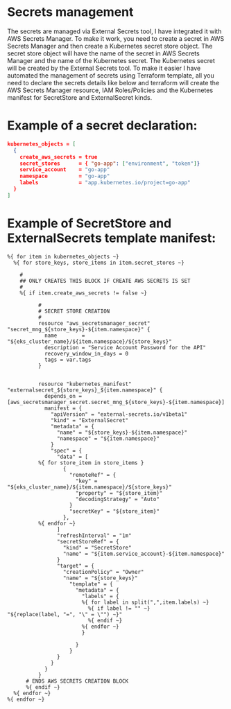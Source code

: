# Secrets management
The secrets are managed via External Secrets tool, I have integrated it with AWS Secrets Manager. To make it work, you need to create a secret in AWS Secrets Manager and then create a Kubernetes secret store object. The secret store object will have the name of the secret in AWS Secrets Manager and the name of the Kubernetes secret. The Kubernetes secret will be created by the External Secrets tool.
To make it easier I have automated the management of secrets using Terraform template, all you need to declare the secrets details like below and terraform will create the AWS Secrets Manager resource, IAM Roles/Policies and the Kubernetes manifest for SecretStore and ExternalSecret kinds.

# Example of a secret declaration:
```json
kubernetes_objects = [
  {
    create_aws_secrets = true
    secret_stores      = { "go-app": ["environment", "token"]}
    service_account    = "go-app"
    namespace          = "go-app"
    labels             = "app.kubernetes.io/project=go-app"
  }
]
```

# Example of SecretStore and ExternalSecrets template manifest:
```
%{ for item in kubernetes_objects ~}
  %{ for store_keys, store_items in item.secret_stores ~}

    #
    ## ONLY CREATES THIS BLOCK IF CREATE AWS SECRETS IS SET
    #
    %{ if item.create_aws_secrets != false ~}

          #
          # SECRET STORE CREATION
          #
          resource "aws_secretsmanager_secret" "secret_mng_${store_keys}-${item.namespace}" {
            name        = "${eks_cluster_name}/${item.namespace}/${store_keys}"
            description = "Service Account Password for the API"
            recovery_window_in_days = 0
            tags = var.tags
          }


          resource "kubernetes_manifest" "externalsecret_${store_keys}_${item.namespace}" {
            depends_on = [aws_secretsmanager_secret.secret_mng_${store_keys}-${item.namespace}]
            manifest = {
              "apiVersion" = "external-secrets.io/v1beta1"
              "kind" = "ExternalSecret"
              "metadata" = {
                "name" = "${store_keys}-${item.namespace}"
                "namespace" = "${item.namespace}"
              }
              "spec" = {
                "data" = [
          %{ for store_item in store_items }
                  {
                    "remoteRef" = {
                      "key" = "${eks_cluster_name}/${item.namespace}/${store_keys}"
                      "property" = "${store_item}"
                      "decodingStrategy" = "Auto"
                    }
                    "secretKey" = "${store_item}"
                  },
          %{ endfor ~}
                ]
                "refreshInterval" = "1m"
                "secretStoreRef" = {
                  "kind" = "SecretStore"
                  "name" = "${item.service_account}-${item.namespace}"
                }
                "target" = {
                  "creationPolicy" = "Owner"
                  "name" = "${store_keys}"
                    "template" = {
                      "metadata" = {
                        "labels" = {
                        %{ for label in split(",",item.labels) ~}
                          %{ if label != "" ~}
"${replace(label, "=", "\" = \"") ~}"
                          %{ endif ~}
                        %{ endfor ~}
                        }

                      }
                    } 
                }
              }
            }
          }
      # ENDS AWS SECRETS CREATION BLOCK
      %{ endif ~}
  %{ endfor ~}
%{ endfor ~}
```
